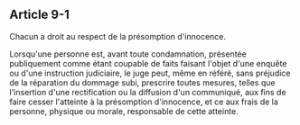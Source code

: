 Article 9-1
----
Chacun a droit au respect de la présomption d'innocence.

Lorsqu'une personne est, avant toute condamnation, présentée publiquement comme
étant coupable de faits faisant l'objet d'une enquête ou d'une instruction
judiciaire, le juge peut, même en référé, sans préjudice de la réparation du
dommage subi, prescrire toutes mesures, telles que l'insertion d'une
rectification ou la diffusion d'un communiqué, aux fins de faire cesser
l'atteinte à la présomption d'innocence, et ce aux frais de la personne,
physique ou morale, responsable de cette atteinte.
